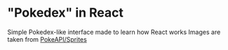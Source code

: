 # "Pokedex" in React

Simple Pokedex-like interface made to learn how React works
Images are taken from [PokeAPI/Sprites](https://github.com/PokeAPI/sprites)
